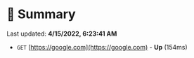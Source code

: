 # 📖 Summary
Last updated: **4/15/2022, 6:23:41 AM**

- `GET` [https://google.com](https://google.com) - **Up** (154ms)
